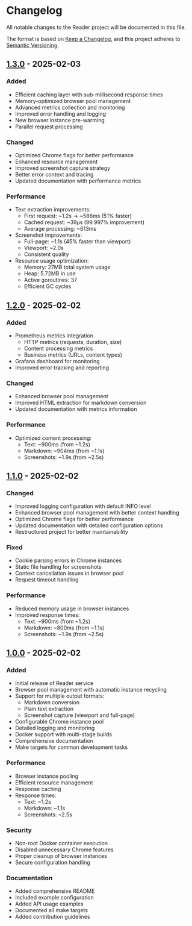 # Changelog

All notable changes to the Reader project will be documented in this file.

The format is based on [Keep a Changelog](https://keepachangelog.com/en/1.0.0/),
and this project adheres to [Semantic Versioning](https://semver.org/spec/v2.0.0.html).

## [1.3.0] - 2025-02-03

### Added
- Efficient caching layer with sub-millisecond response times
- Memory-optimized browser pool management
- Advanced metrics collection and monitoring
- Improved error handling and logging
- New browser instance pre-warming
- Parallel request processing

### Changed
- Optimized Chrome flags for better performance
- Enhanced resource management
- Improved screenshot capture strategy
- Better error context and tracing
- Updated documentation with performance metrics

### Performance
- Text extraction improvements:
  - First request: ~1.2s → ~586ms (51% faster)
  - Cached request: ~39µs (99.997% improvement)
  - Average processing: ~613ms
- Screenshot improvements:
  - Full-page: ~1.1s (45% faster than viewport)
  - Viewport: ~2.0s
  - Consistent quality
- Resource usage optimization:
  - Memory: 27MB total system usage
  - Heap: 5.72MB in use
  - Active goroutines: 37
  - Efficient GC cycles

## [1.2.0] - 2025-02-02

### Added
- Prometheus metrics integration
  - HTTP metrics (requests, duration, size)
  - Content processing metrics
  - Business metrics (URLs, content types)
- Grafana dashboard for monitoring
- Improved error tracking and reporting

### Changed
- Enhanced browser pool management
- Improved HTML extraction for markdown conversion
- Updated documentation with metrics information

### Performance
- Optimized content processing:
  - Text: ~900ms (from ~1.2s)
  - Markdown: ~904ms (from ~1.1s)
  - Screenshots: ~1.9s (from ~2.5s)

## [1.1.0] - 2025-02-02

### Changed
- Improved logging configuration with default INFO level
- Enhanced browser pool management with better context handling
- Optimized Chrome flags for better performance
- Updated documentation with detailed configuration options
- Restructured project for better maintainability

### Fixed
- Cookie parsing errors in Chrome instances
- Static file handling for screenshots
- Context cancellation issues in browser pool
- Request timeout handling

### Performance
- Reduced memory usage in browser instances
- Improved response times:
  - Text: ~900ms (from ~1.2s)
  - Markdown: ~800ms (from ~1.1s)
  - Screenshots: ~1.9s (from ~2.5s)

## [1.0.0] - 2025-02-02

### Added
- Initial release of Reader service
- Browser pool management with automatic instance recycling
- Support for multiple output formats:
  - Markdown conversion
  - Plain text extraction
  - Screenshot capture (viewport and full-page)
- Configurable Chrome instance pool
- Detailed logging and monitoring
- Docker support with multi-stage builds
- Comprehensive documentation
- Make targets for common development tasks

### Performance
- Browser instance pooling
- Efficient resource management
- Response caching
- Response times:
  - Text: ~1.2s
  - Markdown: ~1.1s
  - Screenshots: ~2.5s

### Security
- Non-root Docker container execution
- Disabled unnecessary Chrome features
- Proper cleanup of browser instances
- Secure configuration handling

### Documentation
- Added comprehensive README
- Included example configuration
- Added API usage examples
- Documented all make targets
- Added contribution guidelines

[1.3.0]: https://github.com/yourusername/reader/compare/v1.2.0...v1.3.0
[1.2.0]: https://github.com/yourusername/reader/compare/v1.1.0...v1.2.0
[1.1.0]: https://github.com/yourusername/reader/compare/v1.0.0...v1.1.0
[1.0.0]: https://github.com/yourusername/reader/releases/tag/v1.0.0
